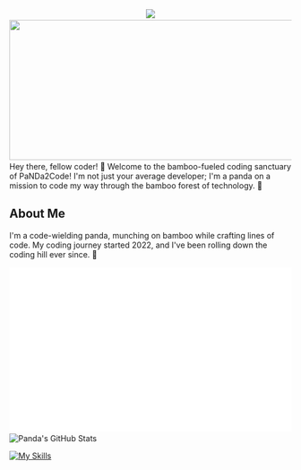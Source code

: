 <div align="center">
<img src="https://i.imgur.com/zAEJFsK.png" border="0">
 
<img src="https://i.giphy.com/Rpl1sod1vCXK0L2SUN.webp" width="800" height="250"/>

<!-- ![](https://i.pinimg.com/736x/cd/c0/81/cdc0815900e792d5c92c9d7f6d97f313--panda-oso-panda-bears.jpg) -->
   
</div>
Hey there, fellow coder! 🚀 Welcome to the bamboo-fueled coding sanctuary of PaNDa2Code! I'm not just your average developer; I'm a panda on a mission to code my way through the bamboo forest of technology. 🎋

## About Me

<p> I'm a code-wielding panda, munching on bamboo while crafting lines of code. My coding journey started 2022, and I've been rolling down the coding hill ever since. 🐾</p>
<!--
## Skills

In the vast bamboo forest of data, I navigate with the finesse of a ninja panda, deciphering patterns and munching on insights. My data science skills include:

- **PandaNalytics:** Analyzing data with the precision of a bamboo chopstick, extracting meaningful insights from the data bamboo thicket.
- **BambooScript:** My programming language of choice (not really, but a panda can dream, right?)
- **Web DevPanda-lopment:** Building bamboo-tiful websites and applications
- **Machine Learning (Panda Style):** Training pandas to predict bamboo growth patterns 🌱🐼
-->
<!--[![Anurag's GitHub stats](https://github-readme-stats.vercel.app/api/top-langs/?username=PaNDa2code&hide=contribs,prs&theme=swift&layout=donut&exclude_repo=Leetcode,windows-rust-bindings&show_icons=true&show_owner=true)] (https://github.com/anuraghazra/github-readme-stats) --> 


![](https://raw.githubusercontent.com/panda2code/github-stats/master/generated/languages.svg#gh-dark-mode-only)
<img src="https://github-profile-summary-cards.vercel.app/api/cards/profile-details?username=Panda2code&theme=github_dark" width="500" alt="Panda's GitHub Stats" /> 
<!-- 
<img src="http://github-profile-summary-cards.vercel.app/api/cards/stats?username=panda2code&theme=onedark" />

<img src="https://github-profile-summary-cards.vercel.app/api/cards/profile-details?username=Panda2code&theme=github_dark" alt="Panda's GitHub Stats" /> 
-->
 
[![My Skills](https://skillicons.dev/icons?i=c,cpp,zig,rust,neovim,visualstudio,py,nodejs,postgres,git,github,windows,debian,bash)](https://skillicons.dev)


